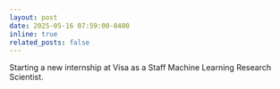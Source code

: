 ```yaml
---
layout: post
date: 2025-05-16 07:59:00-0400
inline: true
related_posts: false
---
```


Starting a new internship at Visa as a Staff Machine Learning Research Scientist.
